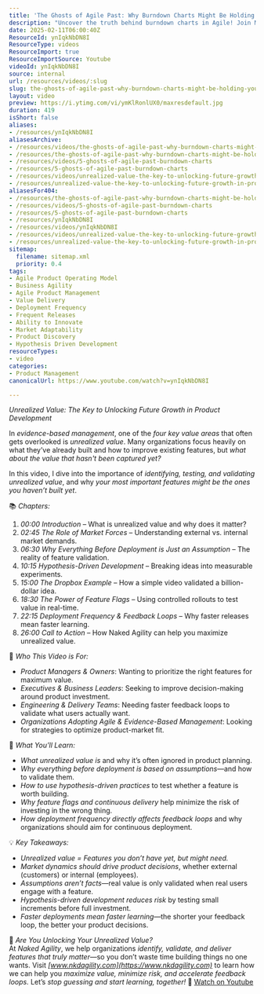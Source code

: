 ```yaml
---
title: 'The Ghosts of Agile Past: Why Burndown Charts Might Be Holding You Back'
description: "Uncover the truth behind burndown charts in Agile! Join Martin from NKDAgility as he debunks myths and explores better alternatives. \U0001F4CA\U0001F4A1"
date: 2025-02-11T06:00:40Z
ResourceId: ynIqkNbDN8I
ResourceType: videos
ResourceImport: true
ResourceImportSource: Youtube
videoId: ynIqkNbDN8I
source: internal
url: /resources/videos/:slug
slug: the-ghosts-of-agile-past-why-burndown-charts-might-be-holding-you-back
layout: video
preview: https://i.ytimg.com/vi/ymKlRonlUX0/maxresdefault.jpg
duration: 419
isShort: false
aliases:
- /resources/ynIqkNbDN8I
aliasesArchive:
- /resources/videos/the-ghosts-of-agile-past-why-burndown-charts-might-be-holding-you-back
- /resources/the-ghosts-of-agile-past-why-burndown-charts-might-be-holding-you-back
- /resources/videos/5-ghosts-of-agile-past-burndown-charts
- /resources/5-ghosts-of-agile-past-burndown-charts
- /resources/videos/unrealized-value-the-key-to-unlocking-future-growth-in-product-development
- /resources/unrealized-value-the-key-to-unlocking-future-growth-in-product-development
aliasesFor404:
- /resources/the-ghosts-of-agile-past-why-burndown-charts-might-be-holding-you-back
- /resources/videos/5-ghosts-of-agile-past-burndown-charts
- /resources/5-ghosts-of-agile-past-burndown-charts
- /resources/ynIqkNbDN8I
- /resources/videos/ynIqkNbDN8I
- /resources/videos/unrealized-value-the-key-to-unlocking-future-growth-in-product-development
- /resources/unrealized-value-the-key-to-unlocking-future-growth-in-product-development
sitemap:
  filename: sitemap.xml
  priority: 0.4
tags:
- Agile Product Operating Model
- Business Agility
- Agile Product Management
- Value Delivery
- Deployment Frequency
- Frequent Releases
- Ability to Innovate
- Market Adaptability
- Product Discovery
- Hypothesis Driven Development
resourceTypes:
- video
categories:
- Product Management
canonicalUrl: https://www.youtube.com/watch?v=ynIqkNbDN8I

---
```

 *Unrealized Value: The Key to Unlocking Future Growth in Product Development*

In *evidence-based management*, one of the *four key value areas* that often gets overlooked is *unrealized value*. Many organizations focus heavily on what they’ve already built and how to improve existing features, but *what about the value that hasn't been captured yet?*  

In this video, I dive into the importance of *identifying, testing, and validating unrealized value*, and why *your most important features might be the ones you haven’t built yet*.  

 📚 *Chapters:*
1. *00:00 Introduction* – What is unrealized value and why does it matter?  
2. *02:45 The Role of Market Forces* – Understanding external vs. internal market demands.  
3. *06:30 Why Everything Before Deployment is Just an Assumption* – The reality of feature validation.  
4. *10:15 Hypothesis-Driven Development* – Breaking ideas into measurable experiments.  
5. *15:00 The Dropbox Example* – How a simple video validated a billion-dollar idea.  
6. *18:30 The Power of Feature Flags* – Using controlled rollouts to test value in real-time.  
7. *22:15 Deployment Frequency & Feedback Loops* – Why faster releases mean faster learning.  
8. *26:00 Call to Action* – How Naked Agility can help you maximize unrealized value.  

 🎯 *Who This Video is For:*  
- *Product Managers & Owners*: Wanting to prioritize the right features for maximum value.  
- *Executives & Business Leaders*: Seeking to improve decision-making around product investment.  
- *Engineering & Delivery Teams*: Needing faster feedback loops to validate what users actually want.  
- *Organizations Adopting Agile & Evidence-Based Management*: Looking for strategies to optimize product-market fit.  

🌟 *What You’ll Learn:*  
- *What unrealized value is* and why it’s often ignored in product planning.  
- *Why everything before deployment is based on assumptions*—and how to validate them.  
- *How to use hypothesis-driven practices* to test whether a feature is worth building.  
- *Why feature flags and continuous delivery* help minimize the risk of investing in the wrong thing.  
- *How deployment frequency directly affects feedback loops* and why organizations should aim for continuous deployment.  

💡 *Key Takeaways:* 
- *Unrealized value = Features you don’t have yet, but might need.*  
- *Market dynamics should drive product decisions*, whether external (customers) or internal (employees).  
- *Assumptions aren’t facts*—real value is only validated when real users engage with a feature.  
- *Hypothesis-driven development reduces risk* by testing small increments before full investment.  
- *Faster deployments mean faster learning*—the shorter your feedback loop, the better your product decisions.  

🔗 *Are You Unlocking Your Unrealized Value?*  
At *Naked Agility*, we help organizations *identify, validate, and deliver features that truly matter*—so you don’t waste time building things no one wants. Visit *[www.nkdagility.com](https://www.nkdagility.com)* to learn how we can help you *maximize value, minimize risk, and accelerate feedback loops.* Let’s *stop guessing and start learning, together!* 🚀 
 [Watch on Youtube](https://www.youtube.com/watch?v=ynIqkNbDN8I)

